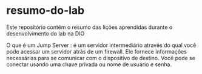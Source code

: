 # resumo-do-lab
Este repositório contém o resumo das lições aprendidas durante o desenvolvimento do lab na DIO

O que é um Jump Server : é um servidor intermediário através do qual você pode acessar um servidor atrás de um firewall. Ele fornece informações necessárias para se comunicar com o dispositivo de destino. Você pode se conectar usando uma chave privada ou nome de usuário e senha.

